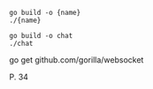 ```
go build -o {name}
./{name}
```

```
go build -o chat
./chat
```

go get github.com/gorilla/websocket

P. 34

